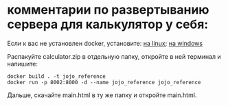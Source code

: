 # комментарии по развертыванию сервера для калькулятор у себя:

Если к вас не установлен docker, установите: [на linux](https://selectel.ru/blog/docker-install-ubuntu/); [на windows](https://learn.microsoft.com/ru-ru/virtualization/windowscontainers/manage-docker/configure-docker-daemon)

Распакуйте calculator.zip в отдельную папку, откройте в ней терминал и напишите:
```
docker build . -t jojo_reference
docker run -p 8002:8000 -d --name jojo_reference jojo_reference
```
Дальше, скачайте main.html в ту же папку и откройте main.html.